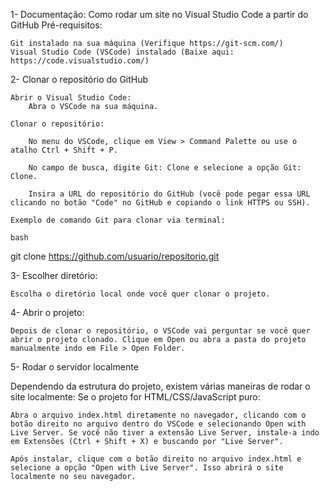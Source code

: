1- Documentação: Como rodar um site no Visual Studio Code a partir do GitHub
Pré-requisitos:

    Git instalado na sua máquina (Verifique https://git-scm.com/)
    Visual Studio Code (VSCode) instalado (Baixe aqui: https://code.visualstudio.com/)

2- Clonar o repositório do GitHub

    Abrir o Visual Studio Code:
        Abra o VSCode na sua máquina.

    Clonar o repositório:

        No menu do VSCode, clique em View > Command Palette ou use o atalho Ctrl + Shift + P.

        No campo de busca, digite Git: Clone e selecione a opção Git: Clone.

        Insira a URL do repositório do GitHub (você pode pegar essa URL clicando no botão "Code" no GitHub e copiando o link HTTPS ou SSH).

    Exemplo de comando Git para clonar via terminal:

    bash

git clone https://github.com/usuario/repositorio.git

3- Escolher diretório:

    Escolha o diretório local onde você quer clonar o projeto.

4- Abrir o projeto:

    Depois de clonar o repositório, o VSCode vai perguntar se você quer abrir o projeto clonado. Clique em Open ou abra a pasta do projeto manualmente indo em File > Open Folder.

5- Rodar o servidor localmente

Dependendo da estrutura do projeto, existem várias maneiras de rodar o site localmente:
Se o projeto for HTML/CSS/JavaScript puro:

    Abra o arquivo index.html diretamente no navegador, clicando com o botão direito no arquivo dentro do VSCode e selecionando Open with Live Server. Se você não tiver a extensão Live Server, instale-a indo em Extensões (Ctrl + Shift + X) e buscando por "Live Server".

    Após instalar, clique com o botão direito no arquivo index.html e selecione a opção "Open with Live Server". Isso abrirá o site localmente no seu navegador.
